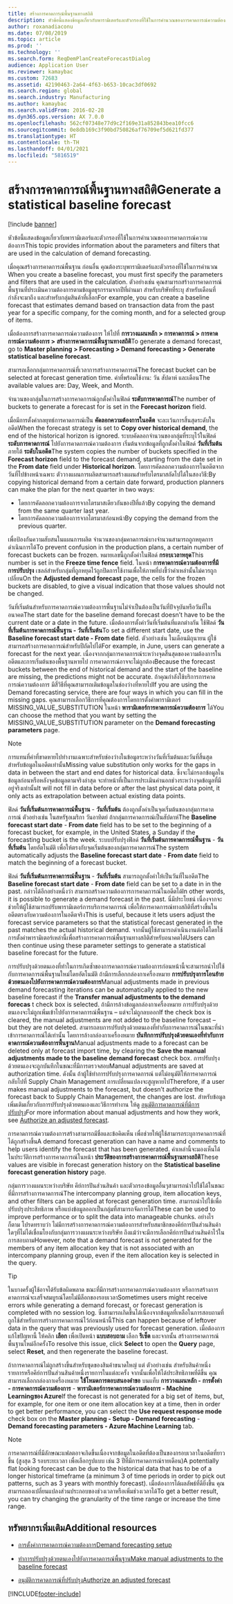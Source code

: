 ```yaml
---
title: สร้างการคาดการณ์พื้นฐานทางสถิติ
description: หัวข้อนี้แสดงข้อมูลเกี่ยวกับพารามิเตอร์และตัวกรองที่ใช้ในการคำนวณของการคาดการณ์ความต้องการ
author: roxanadiaconu
ms.date: 07/08/2019
ms.topic: article
ms.prod: ''
ms.technology: ''
ms.search.form: ReqDemPlanCreateForecastDialog
audience: Application User
ms.reviewer: kamaybac
ms.custom: 72683
ms.assetid: 42190463-2a64-4f63-b653-10cac3df0692
ms.search.region: global
ms.search.industry: Manufacturing
ms.author: kamaybac
ms.search.validFrom: 2016-02-28
ms.dyn365.ops.version: AX 7.0.0
ms.openlocfilehash: 562cf07348e77d9c2f169e31a852843bea10fcc6
ms.sourcegitcommit: 0e8db169c3f90bd750826af76709ef5d621fd377
ms.translationtype: HT
ms.contentlocale: th-TH
ms.lasthandoff: 04/01/2021
ms.locfileid: "5816519"
---
```

# <a name="generate-a-statistical-baseline-forecast"></a><span data-ttu-id="c4feb-103">สร้างการคาดการณ์พื้นฐานทางสถิติ</span><span class="sxs-lookup"><span data-stu-id="c4feb-103">Generate a statistical baseline forecast</span></span>

[!include [banner](../includes/banner.md)]

<span data-ttu-id="c4feb-104">หัวข้อนี้แสดงข้อมูลเกี่ยวกับพารามิเตอร์และตัวกรองที่ใช้ในการคำนวณของการคาดการณ์ความต้องการ</span><span class="sxs-lookup"><span data-stu-id="c4feb-104">This topic provides information about the parameters and filters that are used in the calculation of demand forecasting.</span></span> 

<span data-ttu-id="c4feb-105">เมื่อคุณสร้างการคาดการณ์พื้นฐาน ก่อนอื่น คุณต้องระบุพารามิเตอร์และตัวกรองที่ใช้ในการคำนวณ </span><span class="sxs-lookup"><span data-stu-id="c4feb-105">When you create a baseline forecast, you must first specify the parameters and filters that are used in the calculation.</span></span> <span data-ttu-id="c4feb-106">ตัวอย่างเช่น คุณสามารถสร้างการคาดการณ์พื้นฐานที่ประเมินความต้องการตามข้อมูลธุรกรรมจากปีที่ผ่านมา สำหรับบริษัทที่ระบุ สำหรับเดือนที่กำลังจะมาถึง และสำหรับกลุ่มสินค้าที่เลือก</span><span class="sxs-lookup"><span data-stu-id="c4feb-106">For example, you can create a baseline forecast that estimates demand based on transaction data from the past year for a specific company, for the coming month, and for a selected group of items.</span></span> 

<span data-ttu-id="c4feb-107">เมื่อต้องการสร้างการคาดการณ์ความต้องการ ให้ไปที่ **การวางแผนหลัก &gt; การคาดการณ์ &gt; การคาดการณ์ความต้องการ &gt; สร้างการคาดการณ์พื้นฐานทางสถิติ**</span><span class="sxs-lookup"><span data-stu-id="c4feb-107">To generate a demand forecast, go to **Master planning &gt; Forecasting &gt; Demand forecasting &gt; Generate statistical baseline forecast**.</span></span> 

<span data-ttu-id="c4feb-108">สามารถเลือกกลุ่มการคาดการณ์ที่เวลาการสร้างการคาดการณ์</span><span class="sxs-lookup"><span data-stu-id="c4feb-108">The forecast bucket can be selected at forecast generation time.</span></span> <span data-ttu-id="c4feb-109">ค่าที่พร้อมใช้งาน: วัน สัปดาห์ และเดือน</span><span class="sxs-lookup"><span data-stu-id="c4feb-109">The available values are: Day, Week, and Month.</span></span> 

<span data-ttu-id="c4feb-110">จำนวนของกลุ่มในการสร้างการคาดการณ์ถูกตั้งค่าในฟิลด์ **ระดับการคาดการณ์**</span><span class="sxs-lookup"><span data-stu-id="c4feb-110">The number of buckets to generate a forecast for is set in the **Forecast horizon** field.</span></span> 

<span data-ttu-id="c4feb-111">เมื่อมีการตั้งค่ากลยุทธ์การคาดการณ์เป็น **คัดลอกความต้องการในอดีต** จะละเว้นการสิ้นสุดระดับในอดีต</span><span class="sxs-lookup"><span data-stu-id="c4feb-111">When the forecast strategy is set to **Copy over historical demand**, the end of the historical horizon is ignored.</span></span> <span data-ttu-id="c4feb-112">ระบบคัดลอกจำนวนของกลุ่มที่ระบุไว้ในฟิลด์ **ระดับการคาดการณ์** ไปยังการคาดการณ์ความต้องการ เริ่มต้นจากข้อมูลที่ถูกตั้งค่าในฟิลด์ **วันที่เริ่มต้น** ภายใต้ **ระดับในอดีต**</span><span class="sxs-lookup"><span data-stu-id="c4feb-112">The system copies the number of buckets specified in the **Forecast horizon** field to the forecast demand, starting from the date set in the **From date** field under **Historical horizon**.</span></span> <span data-ttu-id="c4feb-113">โดยการคัดลอกความต้องการในอดีตจากวันที่ไปข้างหน้าเฉพาะ ตัววางแผนการผลิตสามารถสร้างแผนสำหรับไตรมาสถัดไปได้ในสองวิธี:</span><span class="sxs-lookup"><span data-stu-id="c4feb-113">By copying historical demand from a certain date forward, production planners can make the plan for the next quarter in two ways:</span></span>

-   <span data-ttu-id="c4feb-114">โดยการคัดลอกความต้องการจากไตรมาสเดียวกันของปีที่แล้ว</span><span class="sxs-lookup"><span data-stu-id="c4feb-114">By copying the demand from the same quarter last year.</span></span>
-   <span data-ttu-id="c4feb-115">โดยการคัดลอกความต้องการจากไตรมาสก่อนหน้า</span><span class="sxs-lookup"><span data-stu-id="c4feb-115">By copying the demand from the previous quarter.</span></span>

<span data-ttu-id="c4feb-116">เพื่อป้องกันความสับสนในแผนการผลิต จำนวนของกลุ่มคาดการณ์บางจำนวนสามารถถูกหยุดการดำเนินการได้</span><span class="sxs-lookup"><span data-stu-id="c4feb-116">To prevent confusion in the production plans, a certain number of forecast buckets can be frozen.</span></span> <span data-ttu-id="c4feb-117">หมายเลขนี้ถูกตั้งค่าในฟิลด์ **กรอบเวลาหยุด**</span><span class="sxs-lookup"><span data-stu-id="c4feb-117">This number is set in the **Freeze time fence** field.</span></span> <span data-ttu-id="c4feb-118">ในหน้า **การคาดการณ์ความต้องการที่มีการปรับปรุง** เซลล์สำหรับกลุ่มที่ถูกหยุดไว้ถูกปิดการใช้งานเพื่อให้ภาพที่บ่งชี้ว่าค่าเหล่านั้นไม่ควรถูกเปลี่ยน</span><span class="sxs-lookup"><span data-stu-id="c4feb-118">On the **Adjusted demand forecast** page, the cells for the frozen buckets are disabled, to give a visual indication that those values should not be changed.</span></span> 

<span data-ttu-id="c4feb-119">วันที่เริ่มต้นสำหรับการคาดการณ์ความต้องการพื้นฐานไม่จำเป็นต้องเป็นวันที่ปัจจุบันหรือวันที่ในอนาคต</span><span class="sxs-lookup"><span data-stu-id="c4feb-119">The start date for the baseline demand forecast doesn’t have to be the current date or a date in the future.</span></span> <span data-ttu-id="c4feb-120">เมื่อต้องการตั้งค่าวันที่เริ่มต้นที่แตกต่างกัน ใช้ฟิลด์ **วันที่เริ่มต้นการคาดการณ์พื้นฐาน - วันที่เริ่มต้น**</span><span class="sxs-lookup"><span data-stu-id="c4feb-120">To set a different start date, use the **Baseline forecast start date - From date** field.</span></span> <span data-ttu-id="c4feb-121">ตัวอย่างเช่น ในเดือนมิถุนายน ผู้ใช้สามารถสร้างการคาดการณ์สำหรับปีถัดไปได้</span><span class="sxs-lookup"><span data-stu-id="c4feb-121">For example, in June, users can generate a forecast for the next year.</span></span> <span data-ttu-id="c4feb-122">เนื่องจากกลุ่มการคาดการณ์ระหว่างจุดสิ้นสุดของความต้องการในอดีตและการเริ่มต้นของพื้นฐานหายไป การคาดการณ์อาจจะไม่ถูกต้อง</span><span class="sxs-lookup"><span data-stu-id="c4feb-122">Because the forecast buckets between the end of historical demand and the start of the baseline are missing, the predictions might not be accurate.</span></span> <span data-ttu-id="c4feb-123">ถ้าคุณกำลังใช้บริการการคาดการณ์ความต้องการ มีสี่วิธีที่คุณสามารถเติมข้อมูลในช่องว่างที่หายไป</span><span class="sxs-lookup"><span data-stu-id="c4feb-123">If you are using the Demand forecasting service, there are four ways in which you can fill in the missing gaps.</span></span> <span data-ttu-id="c4feb-124">คุณสามารถเลือกวิธีการที่คุณต้องการโดยการตั้งค่าพารามิเตอร์ MISSING\_VALUE\_SUBSTITUTION ในหน้า **พารามิเตอร์การคาดการณ์ความต้องการ** ได้</span><span class="sxs-lookup"><span data-stu-id="c4feb-124">You can choose the method that you want by setting the MISSING\_VALUE\_SUBSTITUTION parameter on the **Demand forecasting parameters** page.</span></span> 

> [!NOTE]
> <span data-ttu-id="c4feb-125">การแทนที่ค่าที่ขาดหายไปทำงานเฉพาะสำหรับช่องว่างในข้อมูลระหว่างวันที่เริ่มต้นและวันที่สิ้นสุดสำหรับข้อมูลในอดีตเท่านั้น</span><span class="sxs-lookup"><span data-stu-id="c4feb-125">Missing value substitution only works for the gaps in data in between the start and end dates for historical data.</span></span> <span data-ttu-id="c4feb-126">ซึ่งจะไม่กรอกข้อมูลในข้อมูลก่อนหรือหลังจุดข้อมูลตามจริงล่าสุด จะทำหน้าที่เป็นการประเมินค่านอกช่วงระหว่างจุดข้อมูลที่มีอยู่จริงเท่านั้น</span><span class="sxs-lookup"><span data-stu-id="c4feb-126">It will not fill in data before or after the last physical data point, it only acts as extrapolation between actual existing data points.</span></span> 

<span data-ttu-id="c4feb-127">ฟิลด์ **วันที่เริ่มต้นการคาดการณ์พื้นฐาน** - **วันที่เริ่มต้น** ต้องถูกตั้งค่าเป็นจุดเริ่มต้นของกลุ่มการคาดการณ์ ตัวอย่างเช่น ในสหรัฐอเมริกา วันอาทิตย์ ถ้ากลุ่มการคาดการณ์เป็นสัปดาห์</span><span class="sxs-lookup"><span data-stu-id="c4feb-127">The **Baseline forecast start date** - **From date** field has to be set to the beginning of a forecast bucket, for example, in the United States, a Sunday if the forecasting bucket is the week.</span></span> <span data-ttu-id="c4feb-128">ระบบปรับปรุงฟิลด์ **วันที่เริ่มต้นการคาดการณ์พื้นฐาน** - **วันที่เริ่มต้น** โดยอัตโนมัติ เพื่อให้ตรงกับจุดเริ่มต้นของกลุ่มการคาดการณ์</span><span class="sxs-lookup"><span data-stu-id="c4feb-128">The system automatically adjusts the **Baseline forecast start date** - **From date** field to match the beginning of a forecast bucket.</span></span> 

<span data-ttu-id="c4feb-129">ฟิลด์ **วันที่เริ่มต้นการคาดการณ์พื้นฐาน** - **วันที่เริ่มต้น** สามารถถูกตั้งค่าให้เป็นวันที่ในอดีต</span><span class="sxs-lookup"><span data-stu-id="c4feb-129">The **Baseline forecast start date** - **From date** field can be set to a date in in the past.</span></span> <span data-ttu-id="c4feb-130">กล่าวได้อีกอย่างหนึ่งว่า สามารถสร้างความต้องการการคาดการณ์ในอดีตได้</span><span class="sxs-lookup"><span data-stu-id="c4feb-130">In other words, it is possible to generate a demand forecast in the past.</span></span> <span data-ttu-id="c4feb-131">นี่มีประโยชน์ เนื่องจากจะช่วยให้ผู้ใช้สามารถปรับพารามิเตอร์การบริการคาดการณ์ เพื่อให้การคาดการณ์ทางสถิติที่สร้างขึ้นในอดีตตรงกับความต้องการในอดีตจริง</span><span class="sxs-lookup"><span data-stu-id="c4feb-131">This is useful, because it lets users adjust the forecast service parameters so that the statistical forecast generated in the past matches the actual historical demand.</span></span> <span data-ttu-id="c4feb-132">จากนั้นผู้ใช้สามารถดำเนินงานต่อได้โดยใช้การตั้งค่าพารามิเตอร์เหล่านี้เพื่อสร้างการคาดการณ์พื้นฐานทางสถิติสำหรับอนาคตได้</span><span class="sxs-lookup"><span data-stu-id="c4feb-132">Users can then continue using these parameter settings to generate a statistical baseline forecast for the future.</span></span> 

<span data-ttu-id="c4feb-133">การปรับปรุงด้วยตนเองที่ทำในการเกิดซ้ำของการคาดการณ์ความต้องการก่อนหน้านี้จะสามารถนำไปใช้กับการคาดการณ์พื้นฐานใหม่โดยอัตโนมัติ ถ้ามีการเลือกกล่องกาเครื่องหมาย **การปรับปรุงการโอนย้ายด้วยตนเองไปยังการคาดการณ์ความต้องการ**</span><span class="sxs-lookup"><span data-stu-id="c4feb-133">Manual adjustments made in previous demand forecasting iterations can be automatically applied to the new baseline forecast if the **Transfer manual adjustments to the demand forecas** t check box is selected.</span></span> <span data-ttu-id="c4feb-134">ถ้ามีการล้างข้อมูลกล่องกาเครื่องหมาย การปรับปรุงด้วยตนเองจะไม่ถูกเพิ่มเข้าไปยังการคาดการณ์พื้นฐาน – แต่จะไม่ถูกลบออก</span><span class="sxs-lookup"><span data-stu-id="c4feb-134">If the check box is cleared, the manual adjustments are not added to the baseline forecast – but they are not deleted.</span></span> <span data-ttu-id="c4feb-135">สามารถลบการปรับปรุงด้วยตนเองที่ทำกับการคาดการณ์ในขณะที่นำเข้าการคาดการณ์ได้เท่านั้น โดยการล้างกล่องกาเครื่องหมาย **บันทึกการปรับปรุงด้วยตนเองที่ทำกับการคาดการณ์ความต้องการพื้นฐาน**</span><span class="sxs-lookup"><span data-stu-id="c4feb-135">Manual adjustments made to a forecast can be deleted only at forecast import time, by clearing the **Save the manual adjustments made to the baseline demand forecast** check box.</span></span> <span data-ttu-id="c4feb-136">การปรับปรุงด้วยตนเองจะถูกบันทึกในขณะที่มีการตรวจสอบ</span><span class="sxs-lookup"><span data-stu-id="c4feb-136">Manual adjustments are saved at authorization time.</span></span> <span data-ttu-id="c4feb-137">ดังนั้น ถ้าผู้ใช้ทำการปรับปรุงการคาดการณ์ แต่ไม่อนุมัติให้การคาดการณ์กลับไปที่ Supply Chain Management การเปลี่ยนแปลงจะสูญหายไป</span><span class="sxs-lookup"><span data-stu-id="c4feb-137">Therefore, if a user makes manual adjustments to the forecast, but doesn’t authorize the forecast back to Supply Chain Management, the changes are lost.</span></span> <span data-ttu-id="c4feb-138">สำหรับข้อมูลเพิ่มเติมเกี่ยวกับการปรับปรุงด้วยตนเองและวิธีการทำงาน ให้ดู [อนุมัติการคาดการณ์ที่มีการปรับปรุง](authorize-adjusted-forecast.md)</span><span class="sxs-lookup"><span data-stu-id="c4feb-138">For more information about manual adjustments and how they work, see [Authorize an adjusted forecast](authorize-adjusted-forecast.md).</span></span> 

<span data-ttu-id="c4feb-139">การคาดการณ์ความต้องการสร้างสามารถมีชื่อและข้อคิดเห็น เพื่อช่วยให้ผู้ใช้สามารถระบุการคาดการณ์ที่ได้ถูกสร้างขึ้น</span><span class="sxs-lookup"><span data-stu-id="c4feb-139">A demand forecast generation can have a name and comments to help users identify the forecast that has been generated.</span></span> <span data-ttu-id="c4feb-140">ค่าเหล่านี้จะมองเห็นได้ในประวัติการสร้างการคาดการณ์ในหน้า **ประวัติของการสร้างการคาดการณ์พื้นฐานทางสถิติ**</span><span class="sxs-lookup"><span data-stu-id="c4feb-140">These values are visible in forecast generation history on the **Statistical baseline forecast generation history** page.</span></span> 

<span data-ttu-id="c4feb-141">กลุ่มการวางแผนระหว่างบริษัท คีย์การปันส่วนสินค้า และตัวกรองข้อมูลอื่นๆสามารถนำไปใช้ได้ในขณะที่มีการสร้างการคาดการณ์</span><span class="sxs-lookup"><span data-stu-id="c4feb-141">The intercompany planning group, item allocation keys, and other filters can be applied at forecast generation time.</span></span> <span data-ttu-id="c4feb-142">สามารถนำไปใช้เพื่อปรับปรุงประสิทธิภาพ หรือแบ่งข้อมูลออกเป็นกลุ่มที่สามารถจัดการได้</span><span class="sxs-lookup"><span data-stu-id="c4feb-142">These can be used to improve performance or to split the data into manageable chunks.</span></span> <span data-ttu-id="c4feb-143">อย่างไรก็ตาม โปรดทราบว่า ไม่มีการสร้างการคาดการณ์ความต้องการสำหรับสมาชิกของคีย์การปันส่วนสินค้าใดๆที่ไม่ได้เชื่อมโยงกับกลุ่มการวางแผนระหว่างบริษัท ถึงแม้ว่าจะมีการเลือกคีย์การปันส่วนสินค้าไว้ในการสอบถาม</span><span class="sxs-lookup"><span data-stu-id="c4feb-143">However, note that a demand forecast is not generated for the members of any item allocation key that is not associated with an intercompany planning group, even if the item allocation key is selected in the query.</span></span> 

> [!TIP]
> <span data-ttu-id="c4feb-144">ในบางครั้งผู้ใช้อาจได้รับข้อผิดพลาด ขณะที่มีการสร้างการคาดการณ์ความต้องการ หรือการสร้างการคาดการณ์จะเสร็จสมบูรณ์โดยไม่มีล็อกของรอบเวลา</span><span class="sxs-lookup"><span data-stu-id="c4feb-144">Sometimes users might receive errors while generating a demand forecast, or forecast generation is completed with no session log.</span></span> <span data-ttu-id="c4feb-145">ซึ่งสามารถเกิดขึ้นได้เนื่องจากข้อมูลที่เหลือในการสอบถามที่ถูกใช้สำหรับการสร้างการคาดการณ์ไว้ก่อนหน้านี้</span><span class="sxs-lookup"><span data-stu-id="c4feb-145">This can happen because of leftover data in the query that was previously used for forecast generation.</span></span> <span data-ttu-id="c4feb-146">เมื่อต้องการแก้ไขปัญหานี้ ให้คลิก **เลือก** เพื่อเปิดหน้า **แบบสอบถาม** เลือก **รีเซ็ต** และจากนั้น สร้างการคาดการณ์พื้นฐานใหม่อีกครั้ง</span><span class="sxs-lookup"><span data-stu-id="c4feb-146">To resolve this issue, click **Select** to open the **Query** page, select **Reset**, and then regenerate the baseline forecast.</span></span> 

<span data-ttu-id="c4feb-147">ถ้าการคาดการณ์ไม่ถูกสร้างขึ้นสำหรับชุดของสินค้าขนาดใหญ่ แต่ ตัวอย่างเช่น สำหรับสินค้าหนึ่งรายการหรือคีย์การปันส่วนสินค้าหนึ่งรายการในแต่ละครั้ง จากนั้นเพื่อให้ได้ประสิทธิภาพที่ดีขึ้น คุณสามารถเลือกกล่องกาเครื่องหมาย **ใช้โหมดการตอบสนองคำขอ** บนแท็บ **การวางแผนหลัก - การตั้งค่า - การคาดการณ์ความต้องการ** - **พารามิเตอร์การคาดการณ์ความต้องการ - Machine Learningของ Azure**</span><span class="sxs-lookup"><span data-stu-id="c4feb-147">If the forecast is not generated for a big set of items, but, for example, for one item or one item allocation key at a time, then in order to get better performance, you can select the **Use request response mode** check box on the **Master planning - Setup - Demand forecasting** - **Demand forecasting parameters - Azure Machine Learning** tab.</span></span>

> [!NOTE]
> <span data-ttu-id="c4feb-148">การคาดการณ์ที่มีลักษณะแฟลตอาจเกิดขึ้นเนื่องจากข้อมูลในอดีตที่ต้องเป็นของกรอบเวลาในอดีตที่ยาวขึ้น (สูงสุด 3 รอบระยะเวลา เพื่อเลือกรูปแบบ เช่น 3 ปีที่มีการคาดการณ์รายเดือน)</span><span class="sxs-lookup"><span data-stu-id="c4feb-148">A potentially flat looking forecast can be due to the historical data that has to be of a longer historical timeframe (a minimum 3 of time periods in order to pick out patterns, such as 3 years with monthly forecast).</span></span> <span data-ttu-id="c4feb-149">เมื่อต้องการได้ผลลัพธ์ที่ดียิ่งขึ้น คุณสามารถลองเปลี่ยนแปลงส่วนประกอบของช่วงเวลาหรือเพิ่มช่วงเวลาได้</span><span class="sxs-lookup"><span data-stu-id="c4feb-149">To get a better result, you can try changing the granularity of the time range or increase the time range.</span></span>

<a name="additional-resources"></a><span data-ttu-id="c4feb-150">ทรัพยากรเพิ่มเติม</span><span class="sxs-lookup"><span data-stu-id="c4feb-150">Additional resources</span></span>
--------

- [<span data-ttu-id="c4feb-151">การตั้งค่าการคาดการณ์ความต้องการ</span><span class="sxs-lookup"><span data-stu-id="c4feb-151">Demand forecasting setup</span></span>](demand-forecasting-setup.md)

- [<span data-ttu-id="c4feb-152">ทำการปรับปรุงด้วยตนเองไปยังการคาดการณ์พื้นฐาน</span><span class="sxs-lookup"><span data-stu-id="c4feb-152">Make manual adjustments to the baseline forecast</span></span>](manual-adjustments-baseline-forecast.md)

- [<span data-ttu-id="c4feb-153">อนุมัติการคาดการณ์ที่ปรับปรุง</span><span class="sxs-lookup"><span data-stu-id="c4feb-153">Authorize an adjusted forecast</span></span>](authorize-adjusted-forecast.md)


[!INCLUDE[footer-include](../../includes/footer-banner.md)]